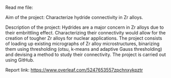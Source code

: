 Read me file: 

Aim of the project: Characterize hydride connectivity in Zr alloys.

Description of the project: Hydrides are a major concern in Zr alloys due to their embrittling effect. Characterizing their connectivity would allow for the creation of tougher Zr alloys for nuclear applications. The project consists of loading up existing micrographs of Zr alloy microstructures, binarizing them using thresholding (otsu, k-means and adaptive Gauss thresholding) and devising a method to study their connectivity. The project is carried out using GitHub.

Report link: https://www.overleaf.com/5247653557zpchnxykpztr

